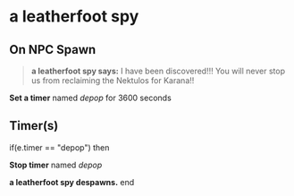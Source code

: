 # a leatherfoot spy





## On NPC Spawn

>**a leatherfoot spy says:** I have been discovered!!! You will never stop us from reclaiming the Nektulos for Karana!!

**Set a timer** named *depop* for 3600 seconds


## Timer(s)

if(e.timer == "depop") then


**Stop timer** named *depop*


**a leatherfoot spy despawns.**
end





